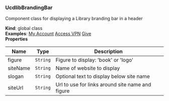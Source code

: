 <a name="UcdlibBrandingBar"></a>

### UcdlibBrandingBar
Component class for displaying a Library branding bar in a header

**Kind**: global class  
**Examples**: <ucdlib-branding-bar>
  <a href="#">My Account</a>
  <a href="#">Access VPN</a>
  <a href="#">Give</a>
 </ucdlib-branding-bar>  
**Properties**

| Name | Type | Description |
| --- | --- | --- |
| figure | <code>String</code> | Figure to display: 'book' or 'logo' |
| siteName | <code>String</code> | Name of website to display |
| slogan | <code>String</code> | Optional text to display below site name |
| siteUrl | <code>String</code> | Url to use for links around site name and figure |

